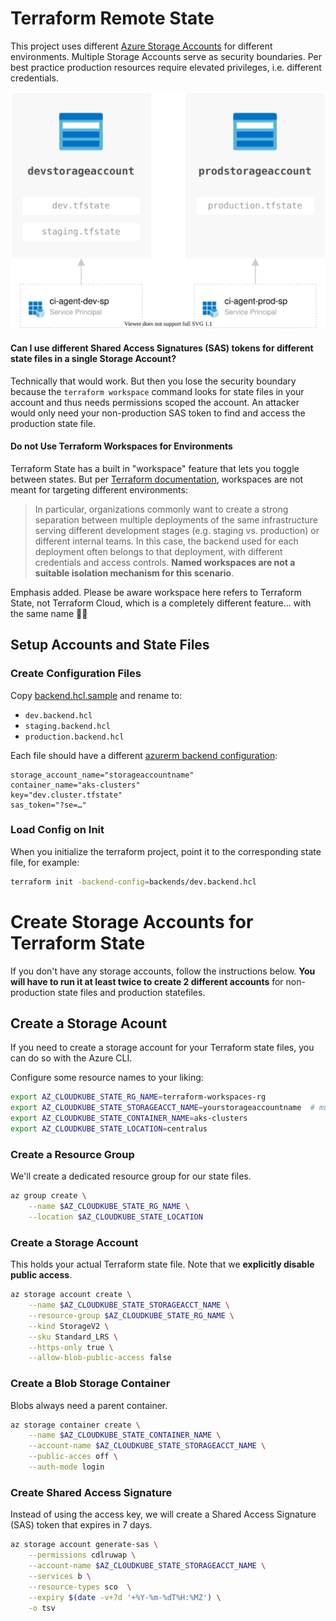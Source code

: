 # Terraform Remote State

This project uses different [Azure Storage Accounts](https://docs.microsoft.com/azure/storage/blobs/storage-blobs-introduction) for different environments. Multiple Storage Accounts serve as security boundaries. Per best practice production resources require elevated privileges, i.e. different credentials.

<img src="./../images/tf-state-rbac.svg" alt="Use different Storage Accounts for RBAC on Terraform State">

#### Can I use different Shared Access Signatures (SAS) tokens for different state files in a single Storage Account?

Technically that would work. But then you lose the security boundary because the `terraform workspace` command looks for state files in your account and thus needs permissions scoped the account. An attacker would only need your non-production SAS token to find and access the production state file.

#### Do not Use Terraform Workspaces for Environments

Terraform State has a built in "workspace" feature that lets you toggle between states. But per [Terraform documentation](https://www.terraform.io/docs/language/state/workspaces.html#when-to-use-multiple-workspaces), workspaces are not meant for targeting different environments:

> In particular, organizations commonly want to create a strong separation between multiple deployments of the same infrastructure serving different development stages (e.g. staging vs. production) or different internal teams. In this case, the backend used for each deployment often belongs to that deployment, with different credentials and access controls. **Named workspaces are not a suitable isolation mechanism for this scenario**.

Emphasis added. Please be aware workspace here refers to Terraform State, not Terraform Cloud, which is a completely different feature… with the same name 🤷‍♀️

## Setup Accounts and State Files

### Create Configuration Files

Copy [backend.hcl.sample](./backend.hcl.sample) and rename to:

- `dev.backend.hcl`
- `staging.backend.hcl`
- `production.backend.hcl`

Each file should have a different [azurerm backend configuration](https://www.terraform.io/docs/language/settings/backends/azurerm.html):

```
storage_account_name="storageaccountname"
container_name="aks-clusters"
key="dev.cluster.tfstate"
sas_token="?se=…"
```

### Load Config on Init

When you initialize the terraform project, point it to the corresponding state file, for example:

```bash
terraform init -backend-config=backends/dev.backend.hcl
```


# Create Storage Accounts for Terraform State

If you don't have any storage accounts, follow the instructions below. **You will have to run it at least twice to create 2 different accounts** for non-production state files and production statefiles.

## Create a Storage Acount

If you need to create a storage account for your Terraform state files, you can do so with the Azure CLI.

Configure some resource names to your liking:

```bash
export AZ_CLOUDKUBE_STATE_RG_NAME=terraform-workspaces-rg
export AZ_CLOUDKUBE_STATE_STORAGEACCT_NAME=yourstorageaccountname  # must be globally unique
export AZ_CLOUDKUBE_STATE_CONTAINER_NAME=aks-clusters  
export AZ_CLOUDKUBE_STATE_LOCATION=centralus
```

### Create a Resource Group

We'll create a dedicated resource group for our state files.

```bash
az group create \
    --name $AZ_CLOUDKUBE_STATE_RG_NAME \
    --location $AZ_CLOUDKUBE_STATE_LOCATION
```

### Create a Storage Account

This holds your actual Terraform state file. Note that we **explicitly disable public access**.

```bash
az storage account create \
    --name $AZ_CLOUDKUBE_STATE_STORAGEACCT_NAME \
    --resource-group $AZ_CLOUDKUBE_STATE_RG_NAME \
    --kind StorageV2 \
    --sku Standard_LRS \
    --https-only true \
    --allow-blob-public-access false
```

### Create a Blob Storage Container

Blobs always need a parent container.

```bash
az storage container create \
    --name $AZ_CLOUDKUBE_STATE_CONTAINER_NAME \
    --account-name $AZ_CLOUDKUBE_STATE_STORAGEACCT_NAME \
    --public-acces off \
    --auth-mode login
```

### Create Shared Access Signature 

Instead of using the access key, we will create a Shared Access Signature (SAS) token that expires in 7 days.

```bash
az storage account generate-sas \
    --permissions cdlruwap \
    --account-name $AZ_CLOUDKUBE_STATE_STORAGEACCT_NAME \
    --services b \
    --resource-types sco  \
    --expiry $(date -v+7d '+%Y-%m-%dT%H:%MZ') \
    -o tsv
```